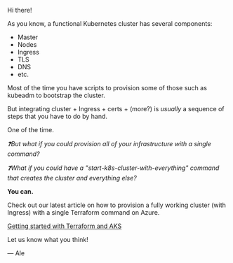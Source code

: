 Hi there!

As you know, a functional Kubernetes cluster has several components:

- Master
- Nodes
- Ingress
- TLS
- DNS
- etc.

Most of the time you have scripts to provision some of those such as kubeadm to bootstrap the cluster.

But integrating cluster + Ingress + certs + (more?) is _usually_ a sequence of steps that you have to do by hand.

One of the time.

_❓But what if you could provision all of your infrastructure with a single command?_

_❓What if you could have a "start-k8s-cluster-with-everything" command that creates the cluster and everything else?_

**You can.**

Check out our latest article on how to provision a fully working cluster (with Ingress) with a single Terraform command on Azure.

[Getting started with Terraform and AKS](https://learnk8s.io/blog/get-start-terraform-aks/ "Getting started with Terraform and AKS")

Let us know what you think!

— Ale
